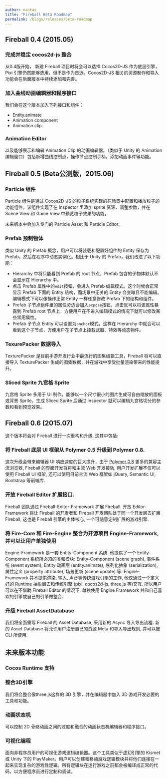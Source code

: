 ```yaml
---
author: nantas
title: "Fireball Beta Roadmap"
permalink: /blogs/releases/beta-roadmap
---
```


## Fireball 0.4 (2015.05)

### 完成并稳定 cocos2d-js 整合

从0.4版开始， 新建 Fireball 项目时将会可以选择 Cocos2D-JS 作为底层引擎，Pixi 引擎仍然能够选用，但不是作为首选。Cocos2D-JS 相关的资源制作和导入功能会在后面版本中持续添加和完善。

### 加入曲线动画编辑器和程序接口

我们会在这个版本加入下列接口和组件：

- Entity.animate
- Animation component
- Animation clip

### Animation Editor

以及能够展示和编辑 Animation Clip 的动画编辑器。（类似于 Unity 的 Animation 编辑窗口）包括新增曲线控制点，操作节点控制手柄，添加动画事件等功能。

## Fireball 0.5 (Beta公测版，2015.06)

### Particle  组件

Particle 组件是通过 Cocos2D-JS 的粒子系统实现的在场景中配置和播放粒子的功能组件。该组件实现了在 Inspector 里添加 sprite 资源、调整参数，并在 Scene View 和 Game View 中预览粒子效果的功能。

未来版本中会加入专门的 Particle Asset 和 Particle Editor。

### Prefab 预制物体

类似 Unity 的 Prefab 概念，用户可以将装载和配置好组件的 Entity 保存为 Prefab，然后在程序中动态实例化。相比于 Unity 的 Prefab，我们改进了以下功能：

- Hierarchy 中将只能看到 Prefab 的 root 节点，Prefab 包含的子物体默认不会显示在 Hierarchy 中。
- 点击 Prefab 属性中的`edit`按钮，会进入 Prefab 编辑模式。这个时候会正常显示 Prefab 下面的 Entity 结构，而场景中无关的 Entity 会变暗且不能编辑。编辑模式下可以像操作正常 Entity 一样任意修改 Prefab 下的结构和组件。
- Prefab 子节点组件里的属性旁边会加入`expose`按钮，点击就可以将该属性暴露到 Prefab root 节点上，方便用户在不进入编辑模式的情况下就可以修改某些常用属性。
- Prefab 子节点 Entity 可以设置为`anchor`模式，这样在 Hierarchy 中就会可以看到这个子节点，方便用户在子节点上挂载武器、特效等动态物件。

### TexurePacker 数据导入

TexturePacker 是目前手游开发行业中最流行的图集编辑工具，Fireball 将可以直接导入 TexturePacker 生成的图集数据，并在游戏中享受批量渲染带来的性能提升。

### Sliced Sprite 九宫格 Sprite

九宫格 Sprite 多用于 UI 制作，能够以一个尺寸很小的图片生成可自由缩放的面板或背景 Sprite。生成 Sliced Sprite 后通过 Inspector 就可以编辑九宫格切分的参数和看到预览效果。

## Fireball 0.6 (2015.07)

这个版本将会对 Fireball 进行一次重构和升级, 这其中包括:

### 将 Fireball 底层 UI 框架从 Polymer 0.5 升级到 Polymer 0.8. 

这次升级会带来编辑器 UI 响应速度的巨大提升，由于 [Polymer 0.8](https://www.polymer-project.org/0.8/) 更多的兼容主流浏览器, Fireball 的界面开发将将和主流 Web 开发接轨, 用户开发扩展不仅可以使用 Fireball UI 框架, 还可以使用目前主流 Web 框架如 jQuery, Semantic UI, Bootstrap 等前端库.

### 开放 Fireball Editor 扩展接口.

Fireball 团队通过 Fireball-Editor-Framework 扩展 Fireball. 开放 Editor-Framework 将让 Fireball 的开发者和 Fireball 开发团队处于同一个开发层去扩展 Fireball, 这也是 Fireball 引擎的主体核心, 一个可随意定制扩展的游戏引擎.

### 将 Fire-Core 和 Fire-Engine 整合为开源项目 Engine-Framework, 并可以让用户单独使用

Engine-Framework 是一套 Entity-Component 系统. 他提供了一个 Entity-Component 系统所必须的类和模块: Entity-Component (scene graph), 事件系统 (event system), Entity 动画层 (entity.animate), 序列化抽象 (serialization), 属性定义 (property attribute), 场景更新 (scene update) 等. Engine-Framework 并不提供渲染, 输入, 声音等传统游戏引擎的工作, 他仅通过一个定义好的 Runtime 抽象层去和传统引擎 (pixi, cocos2d-js, three.js 等)交互. 所以用户可以在不借助 Fireball Editor 的情况下, 单独使用 Engine Framework 并和自己喜欢的引擎或自己的引擎做整合. 

### 升级 Fireball AssetDatabase

我们将全面重写 Fireball 的 Asset Database, 采用新的 Async 导入导出流程. 新的 Asset Database 将允许用户注册自己的资源 Meta 和导入导出规则, 并可以被 CLI 所使用.


## 未来版本功能

### Cocos Runtime 支持

### 整合3D引擎

我们将会整合像three.js这样的 3D 引擎，并在编辑器中加入 3D 游戏开发必要的工具和功能。

### 动画状态机

可以控制 2D 骨骼动画之间的过度和融合的动画状态机编辑器和程序接口。

### 可视化编程

面向非程序员用户的可视化游戏逻辑编辑器。这个工具类似于虚幻引擎的 Kismet 或 Unity 下的 PlayMaker。用户可以创建和移动游戏逻辑模块并将他们连接在一起来实现复杂的游戏性逻辑。所有逻辑块在运行游戏之前都会被编译成正常的代码，以方便程序员进行定制和调试。
